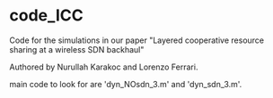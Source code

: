 # code_ICC
Code for the simulations in our paper "Layered cooperative resource sharing at a wireless SDN backhaul"

Authored by Nurullah Karakoc and Lorenzo Ferrari. 

main code to look for are 'dyn_NOsdn_3.m' and 'dyn_sdn_3.m'.
